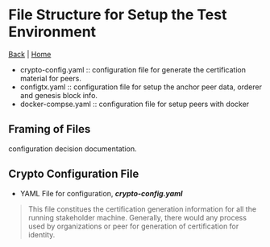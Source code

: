 # File Structure for Setup the Test Environment

[Back](./README.md)  |  [Home](/README.md)

- crypto-config.yaml :: configuration file for generate the certification material for peers.
- configtx.yaml      :: configuration file for setup the anchor peer data, orderer and genesis block info.
- docker-compse.yaml :: configuration file for setup peers with docker

## Framing of Files

configuration decision documentation.

## Crypto Configuration File

- YAML File for configuration, ***crypto-config.yaml***

> This file constitues the certification generation information for all the running stakeholder machine.
> Generally, there would any process used by organizations or peer for generation of certification for identity.
